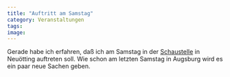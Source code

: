 ```yaml
---
title: "Auftritt am Samstag"
category: Veranstaltungen
tags: 
image: 
---
```


Gerade habe ich erfahren, daß ich am Samstag in der [Schaustelle](http://www.schaustelle.com/) in Neuötting auftreten soll. Wie schon am letzten Samstag in Augsburg wird es ein paar neue Sachen geben.

